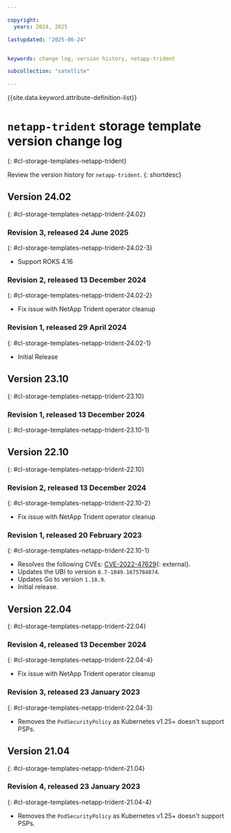 ```yaml
---

copyright:
  years: 2024, 2025

lastupdated: "2025-06-24"


keywords: change log, version history, netapp-trident

subcollection: "satellite"

---
```


{{site.data.keyword.attribute-definition-list}}




# `netapp-trident` storage template version change log
{: #cl-storage-templates-netapp-trident}

Review the version history for `netapp-trident`.
{: shortdesc}



## Version 24.02
{: #cl-storage-templates-netapp-trident-24.02}


### Revision 3, released 24 June 2025
{: #cl-storage-templates-netapp-trident-24.02-3}

- Support ROKS 4.16 

### Revision 2, released 13 December 2024
{: #cl-storage-templates-netapp-trident-24.02-2}

- Fix issue with NetApp Trident operator cleanup 

### Revision 1, released 29 April 2024
{: #cl-storage-templates-netapp-trident-24.02-1}

- Initial Release



## Version 23.10
{: #cl-storage-templates-netapp-trident-23.10}


### Revision 1, released 13 December 2024
{: #cl-storage-templates-netapp-trident-23.10-1}




## Version 22.10
{: #cl-storage-templates-netapp-trident-22.10}


### Revision 2, released 13 December 2024
{: #cl-storage-templates-netapp-trident-22.10-2}

- Fix issue with NetApp Trident operator cleanup 

### Revision 1, released 20 February 2023
{: #cl-storage-templates-netapp-trident-22.10-1}

- Resolves the following CVEs: [CVE-2022-47629](https://nvd.nist.gov/vuln/detail/CVE-2022-47629){: external}.
- Updates the UBI to version `8.7-1049.1675784874`.
- Updates Go to version `1.18.9`.
- Initial release.



## Version 22.04
{: #cl-storage-templates-netapp-trident-22.04}


### Revision 4, released 13 December 2024
{: #cl-storage-templates-netapp-trident-22.04-4}

- Fix issue with NetApp Trident operator cleanup 

### Revision 3, released 23 January 2023
{: #cl-storage-templates-netapp-trident-22.04-3}

- Removes the `PodSecurityPolicy` as Kubernetes v1.25+ doesn't support PSPs. 



## Version 21.04
{: #cl-storage-templates-netapp-trident-21.04}


### Revision 4, released 23 January 2023
{: #cl-storage-templates-netapp-trident-21.04-4}

- Removes the `PodSecurityPolicy` as Kubernetes v1.25+ doesn't support PSPs. 
